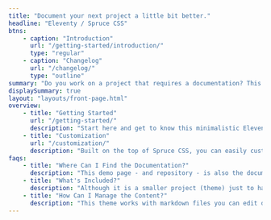 ```yaml
---
title: "Document your next project a little bit better."
headline: "Eleventy / Spruce CSS"
btns:
    - caption: "Introduction"
      url: "/getting-started/introduction/"
      type: "regular"
    - caption: "Changelog"
      url: "/changelog/"
      type: "outline"
summary: "Do you work on a project that requires a documentation? This theme is for you. It's a simple, clean and responsive theme for Eleventy."
displaySummary: true
layout: "layouts/front-page.html"
overview:
    - title: "Getting Started"
      url: "/getting-started/"
      description: "Start here and get to know this minimalistic Eleventy theme."
    - title: "Customization"
      url: "/customization/"
      description: "Built on the top of Spruce CSS, you can easily customize its look."
faqs:
    - title: "Where Can I Find the Documentation?"
      description: "This demo page - and repository - is also the documentation of the theme."
    - title: "What's Included?"
      description: "Although it is a smaller project (theme) just to handle documentation, you get some [practical features](/getting-started/features/)."
    - title: "How Can I Manage the Content?"
      description: "This theme works with markdown files you can edit directly (without any CMS). Check out the [related page](/getting-started/content-management/)."
---
```

